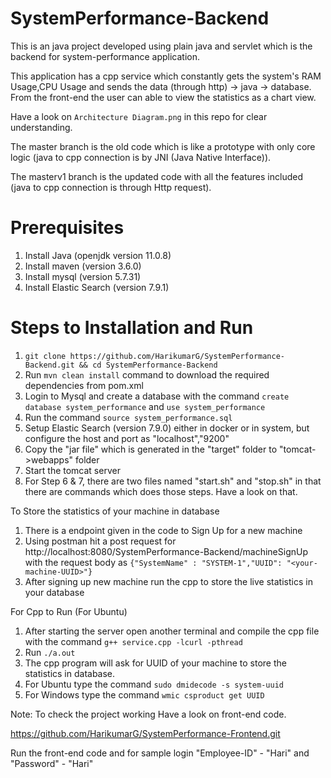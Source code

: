 # SystemPerformance-Backend

This is an java project developed using plain java and servlet which is the backend for system-performance application.

This application has a cpp service which constantly gets the system's RAM Usage,CPU Usage and sends the data (through http) -> java -> database.
From the front-end the user can able to view the statistics as a chart view.

Have a look on `Architecture Diagram.png` in this repo for clear understanding.

The master branch is the old code which is like a prototype with only core logic (java to cpp connection is by JNI (Java Native Interface)).

The masterv1 branch is the updated code with all the features included (java to cpp connection is through Http request).

# Prerequisites

1. Install Java (openjdk version 11.0.8)
2. Install maven (version 3.6.0)
3. Install mysql (version 5.7.31)
4. Install Elastic Search (version 7.9.1)

# Steps to Installation and Run

1. `git clone https://github.com/HarikumarG/SystemPerformance-Backend.git && cd SystemPerformance-Backend`
2. Run `mvn clean install` command to download the required dependencies from pom.xml
3. Login to Mysql and create a database with the command `create database system_performance` and `use system_performance`
4. Run the command `source system_performance.sql`
5. Setup Elastic Search (version 7.9.0) either in docker or in system, but configure the host and port as "localhost","9200"
6. Copy the "jar file" which is generated in the "target" folder to "tomcat->webapps" folder
7. Start the tomcat server
8. For Step 6 & 7, there are two files named "start.sh" and "stop.sh" in that there are commands which does those steps. Have a look on that.

To Store the statistics of your machine in database
1. There is a endpoint given in the code to Sign Up for a new machine
2. Using postman hit a post request for http://localhost:8080/SystemPerformance-Backend/machineSignUp with the request body as `{"SystemName" : "SYSTEM-1","UUID": "<your-machine-UUID>"}`
3. After signing up new machine run the cpp to store the live statistics in your database

For Cpp to Run (For Ubuntu)
1. After starting the server open another terminal and compile the cpp file with the command `g++ service.cpp -lcurl -pthread`
2. Run `./a.out`
3. The cpp program will ask for UUID of your machine to store the statistics in database.
4. For Ubuntu type the command `sudo dmidecode -s system-uuid`
5. For Windows type the command `wmic csproduct get UUID`


Note: To check the project working
Have a look on front-end code.

https://github.com/HarikumarG/SystemPerformance-Frontend.git

Run the front-end code and for sample login
"Employee-ID" - "Hari" and 
"Password" - "Hari"
